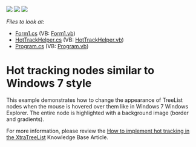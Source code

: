 <!-- default badges list -->
![](https://img.shields.io/endpoint?url=https://codecentral.devexpress.com/api/v1/VersionRange/128637111/13.1.4%2B)
[![](https://img.shields.io/badge/Open_in_DevExpress_Support_Center-FF7200?style=flat-square&logo=DevExpress&logoColor=white)](https://supportcenter.devexpress.com/ticket/details/E3802)
[![](https://img.shields.io/badge/📖_How_to_use_DevExpress_Examples-e9f6fc?style=flat-square)](https://docs.devexpress.com/GeneralInformation/403183)
<!-- default badges end -->
<!-- default file list -->
*Files to look at*:

* [Form1.cs](./CS/E3802/Form1.cs) (VB: [Form1.vb](./VB/E3802/Form1.vb))
* [HotTrackHelper.cs](./CS/E3802/HotTrackHelper.cs) (VB: [HotTrackHelper.vb](./VB/E3802/HotTrackHelper.vb))
* [Program.cs](./CS/E3802/Program.cs) (VB: [Program.vb](./VB/E3802/Program.vb))
<!-- default file list end -->
# Hot tracking nodes  similar to Windows 7 style


<p>This example demonstrates how to change the appearance of TreeList nodes when the mouse is hovered over them like in Windows 7 Windows Explorer. The entire node is highlighted with a background image (border and gradients).</p><p> For more information, please review the <a href="https://www.devexpress.com/Support/Center/p/A1099">How to implement hot tracking in the XtraTreeList</a> Knowledge Base Article.<br />
</p>

<br/>


